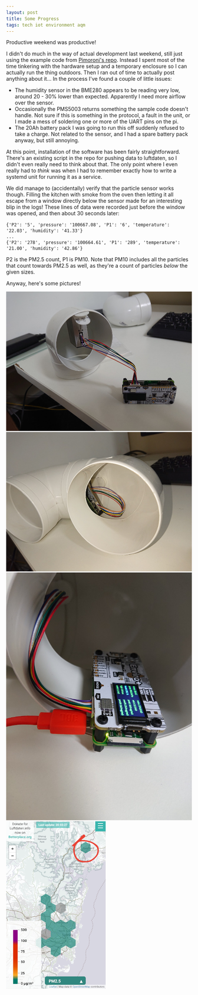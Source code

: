 ```yaml
---
layout: post
title: Some Progress
tags: tech iot environment aqm
---
```


Productive weekend was productive!

I didn't do much in the way of actual development last weekend, still just
using the example code from [Pimoroni's repo](enviroplus). Instead I spent
most of the time tinkering with the hardware setup and a temporary enclosure
so I can actually run the thing outdoors. Then I ran out of time to actually
post anything about it... In the process I've found a couple of little issues:

- The humidity sensor in the BME280 appears to be reading very low, around
  20 - 30% lower than expected. Apparently I need more airflow over the
  sensor.
- Occasionally the PMS5003 returns something the sample code doesn't handle.
  Not sure if this is something in the protocol, a fault in the unit, or I
  made a mess of soldering one or more of the UART pins on the pi.
- The 20Ah battery pack I was going to run this off suddenly refused to take
  a charge. Not related to the sensor, and I had a spare battery pack anyway,
  but still annoying.


At this point, installation of the software has been fairly straightforward.
There's an existing script in the repo for pushing data to luftdaten, so I
didn't even really need to think about that. The only point where I even
really had to *think* was when I had to remember exactly how to write a
systemd unit for running it as a service.

We did manage to (accidentally) verify that the particle sensor works though.
Filling the kitchen with smoke from the oven then letting it all escape from
a window directly below the sensor made for an interesting blip in the logs!
These lines of data were recorded just before the window was opened, and
then about 30 seconds later:

```
{'P2': '5', 'pressure': '100667.08', 'P1': '6', 'temperature': '22.03', 'humidity': '41.33'}
...
{'P2': '278', 'pressure': '100664.61', 'P1': '289', 'temperature': '21.00', 'humidity': '42.86'}
```

P2 is the PM2.5 count, P1 is PM10. Note that PM10 includes all the particles
that count towards PM2.5 as well, as they're a count of particles *below* the
given sizes.

Anyway, here's some pictures!

![building a home](/public/images/2020-01-19-half-housing.JPG)
![temporary sensor house](/public/images/2020-01-19-housing-assembled.JPG) 
![some readings](/public/images/2020-01-19-some-readings.JPG) 
![data on a map!](/public/images/2020-01-19-luftdaten-map.png) 

[enviroplus]: https://github.com/pimoroni/enviroplus-python
